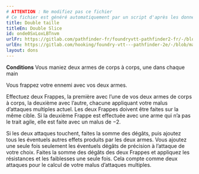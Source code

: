 ```yaml
---
# ATTENTION : Ne modifiez pas ce fichier
# Ce fichier est généré automatiquement par un script d'après les données du module Foundry VTT officiel et de sa traduction
title: Double taille
titleEn: Double Slice
id: onde0SxLoxLBTnvm
urlFr: https://gitlab.com/pathfinder-fr/foundryvtt-pathfinder2-fr/-/blob/master/data/feats/onde0SxLoxLBTnvm.htm
urlEn: https://gitlab.com/hooking/foundry-vtt---pathfinder-2e/-/blob/master/packs/data/feats.db/double-slice.json
layout: dons
---
```

**Conditions** Vous maniez deux armes de corps à corps, une dans chaque main

Vous frappez votre ennemi avec vos deux armes.

Effectuez deux Frappes, la première avec l’une de vos deux armes de corps à corps, la deuxième avec l’autre, chacune appliquant votre malus d’attaques multiples actuel. Les deux Frappes doivent être faites sur la même cible. Si la deuxième Frappe est effectuée avec une arme qui n’a pas le trait agile, elle est faite avec un malus de −2.

Si les deux attaques touchent, faites la somme des dégâts, puis ajoutez tous les éventuels autres effets produits par les deux armes. Vous ajoutez une seule fois seulement les éventuels dégâts de précision à l’attaque de votre choix. Faites la somme des dégâts des deux Frappes et appliquez les résistances et les faiblesses une seule fois. Cela compte comme deux attaques pour le calcul de votre malus d’attaques multiples.
